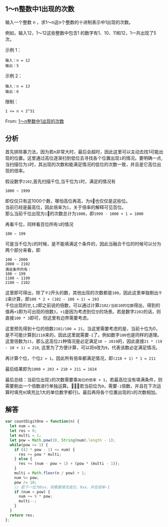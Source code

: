 ## 1～n整数中1出现的次数
输入一个整数 n ，求1～n这n个整数的十进制表示中1出现的次数。

例如，输入12，1～12这些整数中包含1 的数字有1、10、11和12，1一共出现了5次。

示例 1：
```
输入：n = 12
输出：5
```
示例 2：
```
输入：n = 13
输出：6
```

限制：
```
1 <= n < 2^31
```
From: [1～n整数中1出现的次数](https://leetcode-cn.com/problems/1nzheng-shu-zhong-1chu-xian-de-ci-shu-lcof)

## 分析
首先排除暴力法，因为若n非常大时，最后会超时，因此这里可以主动去找1可能出现的位置。这里通过高位逐渐扫到低位去寻找各个位置出现`1`的情况。要明确一点,当扫描位为`1`时，其出现的次数和能满足情况的低位的次数一致，并且是它高位出现的倍率。   

假设数字`2102`,首先扫描千位,当千位为`1`时，满足的情况有
```
1000 ~ 1999
```
即仅仅只有这1000个数，哪怕高位再高，为`9`也仅仅是这些位。  
当前已经是最高位，因此倍率为`1`，关于倍率的解释可见百位。   
那么当前千位出现为`1`的次数总计为`1000`，即`1999 - 1000 + 1 = 1000`   

再看千位，同样看百位所有`1`的情况
```
100 ~ 199
```
可是当千位为`2`的时候，是不能填满这个条件的，因此当融合千位的时候可以分为两个部分来看，即
```
100 ~ 2000
2000 ~ 2102
满足条件的有：
100 ~ 199
1100 ~ 1199
2100 ~ 2102
```
这里即可得出，除了`千2`开头的数，其他出现的次数都是`100`，因此这里单独剔出`千2`来计算，即`100 * 2 + (102 - 100 + 1) = 203`   
千位出现的`空`,`1`,`2`即之前说的倍数，可以通过计算`2102/当前10的位数`得出，得到的值再`+1`即为可出现的倍数`3`，`+1`是因为考虑到位`空`的场景。若是数字`2202`的话，则直接`100 * 3`即可，但这里有边界需要考虑。   

这里预先得到十位的倍数`2102/100 = 21`，当这里需要考虑的是，当前十位为0，是不可能计算到`2110`来的，因此这里就需要`-1`了。例如数字`100`也是同样的道理。这里倍数为`21`，那么这高位`21`种情况是必定满足`10 ~ 2019`的，因此直接`21 * (19 - 10 + 1) = 210`, 这里为了方便计算，可以将`0`改为`9`，代表该数必定满足情况。

再计算个位，个位`2 > 1`，因此所有倍率都满足情况，即`(210 + 1) * 1 = 211`   

最后结果即为`1000 + 203 + 210 + 211 = 1624`

最后总结：当前位出现`1`的次数需要乘`高位的倍率 + 1`，若最高位没有填满条件，则需要剔出一个倍数进行单独运算。若当前位为`0`，需要`-1`倍数，并且在下次运算时填充`9`(填充比1大的单位数字都行)。最后再将各个位置出现的`1`的次数相加。

## 解答
```javascript
var countDigitOne = function(n) {
  let num = n;
  let res = 0;
  let multi = 1;
  let pow = Math.pow(10, String(num).length - 1);
  while(pow >= 1) {
    if ((2 * pow - 1) <= num) {
      res += pow * multi;
    } else {
      res += (num - pow + 1) + (pow * (multi - 1));
    }
    multi = Math.floor(n / pow) + 1;
    num %= pow;
    pow /= 10;
    // 若下一位为0xx，则需要填充高位，9xx，并且倍率-1
    if (num < pow) {
      num += 9 * pow;
      multi--;
    }
  }
  return res;
};
```